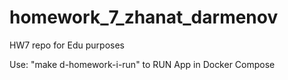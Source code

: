 # homework_7_zhanat_darmenov

HW7 repo for Edu purposes

Use: "make d-homework-i-run" to RUN App in Docker Compose
